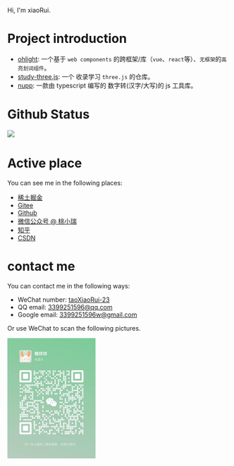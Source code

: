 

Hi, I'm xiaoRui.

# Project introduction

- [ohlight](https://github.com/xiaorui-23/ohlight): 一个基于 `web components` 的跨框架/库（`vue`、`react`等）、`无框架`的`高亮划词组件`。
- [study-three.js](https://github.com/xiaorui-23/study-three.js): 一个 收录学习 `three.js` 的仓库。
- [nupp](https://github.com/xiaorui-23/nupp): 一款由 typescript 编写的 数字转(汉字/大写)的 js 工具库。 

# Github Status

![](https://camo.githubusercontent.com/d918dd995a540eb1920c0a74f033a6a51ee0a65c51f9b369a15f8da2cda62b31/68747470733a2f2f6769746875622d726561646d652d61637469766974792d67726170682e6379636c69632e6170702f67726170683f757365726e616d653d7869616f7275692d3233267468656d653d676974687562)
<!-- ![](https://github-readme-activity-graph.cyclic.app/graph?username=xiaorui-23&theme=github) -->

# Active place

You can see me in the following places:

- [稀土掘金](https://juejin.cn/user/1196739061361437)
- [Gitee](https://gitee.com/xiaorui-23)
- [Github](https://github.com/xiaorui-23)
- [微信公众号 @ 桃小瑞]()
- [知乎](https://www.zhihu.com/people/74-84-16-57)
- [CSDN](https://blog.csdn.net/qq_44500360)

# contact me

You can contact me in the following ways:

- WeChat number: [taoXiaoRui-23]()
- QQ email: 3399251596@qq.com
- Google email: 3399251596w@gmail.com

Or use WeChat to scan the following pictures.

<img src="https://github.com/xiaorui-23/xiaorui-23/blob/master/Wechat.jpeg" width="200" height="273"></img>
